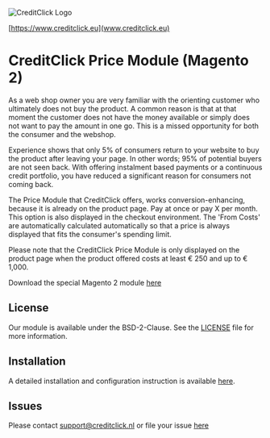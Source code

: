 ![]( https://ecom.creditclick.eu/logo_rounded_med.png "CreditClick Logo")

[https://www.creditclick.eu](www.creditclick.eu)

# CreditClick Price Module (Magento 2)

As a web shop owner you are very familiar with the orienting customer who ultimately does not
buy the product. A common reason is that at that moment the customer does not have the money
available or simply does not want to pay the amount in one go. This is a missed opportunity for
both the consumer and the webshop.

Experience shows that only 5% of consumers return to your website to buy the product after
leaving your page. In other words; 95% of potential buyers are not seen back. With offering
instalment based payments or a continuous credit portfolio, you have reduced a significant reason
for consumers not coming back.

The Price Module that CreditClick offers, works conversion-enhancing, because it is already on the
product page. Pay at once or pay X per month. This option is also displayed in the checkout
environment. The 'From Costs' are automatically calculated automatically so that a price is always
displayed that fits the consumer's spending limit.

Please note that the CreditClick Price Module is only displayed on the product page when the
product offered costs at least € 250 and up to € 1,000. 

Download the special Magento 2 module [here](https://github.com/CreditClick/PriceModuleMagento2/releases)

## License

Our module is available under the BSD-2-Clause. See the [LICENSE](https://github.com/CreditClick/PriceModuleMagento2/blob/master/LICENSE) file for more information.

## Installation

A detailed installation and configuration instruction is available [here](https://github.com/CreditClick/PriceModuleMagento2/wiki).

## Issues

Please contact [support@creditclick.nl](mailto:support@creditclick.nl) or file your issue [here](https://github.com/CreditClick/PriceModuleMagento2/issues)
